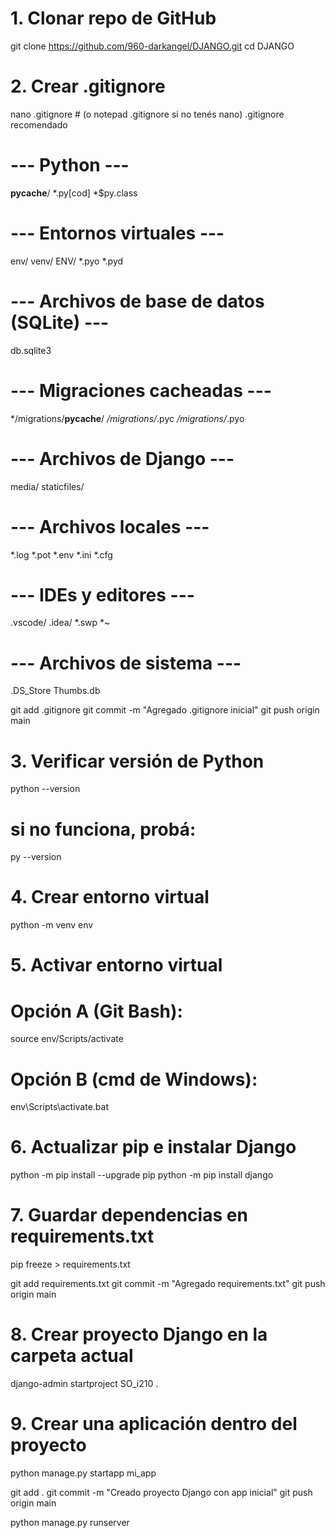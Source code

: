 # 1. Clonar repo de GitHub
git clone https://github.com/960-darkangel/DJANGO.git
cd DJANGO

# 2. Crear .gitignore
nano .gitignore   # (o notepad .gitignore si no tenés nano)
.gitignore recomendado
# --- Python ---
__pycache__/
*.py[cod]
*$py.class

# --- Entornos virtuales ---
env/
venv/
ENV/
*.pyo
*.pyd

# --- Archivos de base de datos (SQLite) ---
db.sqlite3

# --- Migraciones cacheadas ---
*/migrations/__pycache__/
*/migrations/*.pyc
*/migrations/*.pyo

# --- Archivos de Django ---
media/
staticfiles/

# --- Archivos locales ---
*.log
*.pot
*.env
*.ini
*.cfg

# --- IDEs y editores ---
.vscode/
.idea/
*.swp
*~

# --- Archivos de sistema ---
.DS_Store
Thumbs.db

git add .gitignore
git commit -m "Agregado .gitignore inicial"
git push origin main

# 3. Verificar versión de Python
python --version
# si no funciona, probá:
py --version

# 4. Crear entorno virtual
python -m venv env

# 5. Activar entorno virtual
# Opción A (Git Bash):
source env/Scripts/activate
# Opción B (cmd de Windows):
env\Scripts\activate.bat

# 6. Actualizar pip e instalar Django
python -m pip install --upgrade pip
python -m pip install django

# 7. Guardar dependencias en requirements.txt
pip freeze > requirements.txt

git add requirements.txt
git commit -m "Agregado requirements.txt"
git push origin main

# 8. Crear proyecto Django en la carpeta actual
django-admin startproject SO_i210 .

# 9. Crear una aplicación dentro del proyecto
python manage.py startapp mi_app

git add .
git commit -m "Creado proyecto Django con app inicial"
git push origin main


python manage.py runserver

